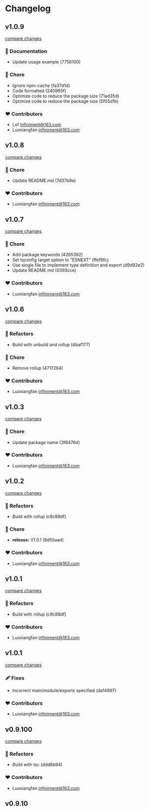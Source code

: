 # Changelog


## v1.0.9

[compare changes](https://git+git@github.com/luoxiangfan/vue3-clipboard/compare/v1.0.8...v1.0.9)

### 📖 Documentation

- Update usage example (7756100)

### 🏡 Chore

- Ignore npm-cache (fa37d1d)
- Code formatted (240965f)
- Optimize code to reduce the package size (71ad35d)
- Optimize code to reduce the package size (5f05d1b)

### ❤️ Contributors

- Lxf <infiniment@163.com>
- Luoxiangfan <infiniment@163.com>

## v1.0.8

[compare changes](https://git+git@github.com/luoxiangfan/vue3-clipboard/compare/v1.0.7...v1.0.8)

### 🏡 Chore

- Update README.md (7d37b9e)

### ❤️ Contributors

- Luoxiangfan <infiniment@163.com>

## v1.0.7

[compare changes](https://git+git@github.com/luoxiangfan/vue3-clipboard/compare/v1.0.6...v1.0.7)

### 🏡 Chore

- Add package keywords (4265392)
- Set tsconfig target option to "ESNEXT" (ffef6fc)
- Use single file to implement type definition and export (d9d92e2)
- Update README.md (0393cce)

### ❤️ Contributors

- Luoxiangfan <infiniment@163.com>

## v1.0.6

[compare changes](https://git+git@github.com/luoxiangfan/vue3-clipboard/compare/v1.0.3...v1.0.6)

### 💅 Refactors

- Build with unbuild and rollup (4baf177)

### 🏡 Chore

- Remove rollup (4717264)

### ❤️ Contributors

- Luoxiangfan <infiniment@163.com>

## v1.0.3

[compare changes](https://git+git@github.com/luoxiangfan/vue3-clipboard/compare/v1.0.2...v1.0.3)

### 🏡 Chore

- Update package name (3f8476d)

### ❤️ Contributors

- Luoxiangfan <infiniment@163.com>

## v1.0.2

[compare changes](https://git+git@github.com/luoxiangfan/vue3-clipboard/compare/v1.0.1...v1.0.2)

### 💅 Refactors

- Build with rollup (c9c88df)

### 🏡 Chore

- **release:** V1.0.1 (8d55aad)

### ❤️ Contributors

- Luoxiangfan <infiniment@163.com>

## v1.0.1

[compare changes](https://git+git@github.com/luoxiangfan/vue3-clipboard/compare/v1.0.1...v1.0.1)

### 💅 Refactors

- Build with rollup (c9c88df)

### ❤️ Contributors

- Luoxiangfan <infiniment@163.com>

## v1.0.1

[compare changes](https://git+git@github.com/luoxiangfan/vue3-clipboard/compare/v0.9.100...v1.0.1)

### 🩹 Fixes

- Incorrect main/module/exports specified (da14897)

### ❤️ Contributors

- Luoxiangfan <infiniment@163.com>

## v0.9.100

[compare changes](https://git+git@github.com/luoxiangfan/vue3-clipboard/compare/v0.9.10...v0.9.100)

### 💅 Refactors

- Build with tsc (ddd6b94)

### ❤️ Contributors

- Luoxiangfan <infiniment@163.com>

## v0.9.10

